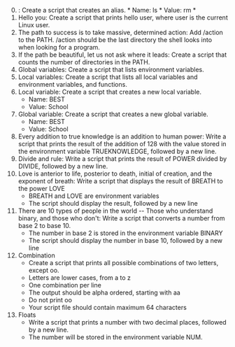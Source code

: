 0. <o>: Create a script that creates an alias.
        * Name: ls
        * Value: rm *
1. Hello you: Create a script that prints hello user, where user is the current Linux user.
2. The path to success is to take massive, determined action: Add /action to the PATH. /action should be the last directory the shell looks into when looking for a program.
3. If the path be beautiful, let us not ask where it leads: Create a script that counts the number of directories in the PATH.
4. Global variables: Create a script that lists environment variables.
5. Local variables: Create a script that lists all local variables and environment variables, and functions.
6. Local variable: Create a script that creates a new local variable.
   * Name: BEST
   * Value: School
7. Global variable: Create a script that creates a new global variable.
   * Name: BEST
   * Value: School
8. Every addition to true knowledge is an addition to human power: Write a script that prints the result of the addition of 128 with the value stored in the environment variable TRUEKNOWLEDGE, followed by a new line.
9. Divide and rule: Write a script that prints the result of POWER divided by DIVIDE, followed by a new line.
10. Love is anterior to life, posterior to death, initial of creation, and the exponent of breath: Write a script that displays the result of BREATH to the power LOVE
     * BREATH and LOVE are environment variables
     * The script should display the result, followed by a new line
11. There are 10 types of people in the world -- Those who understand binary, and those who don't: Write a script that converts a number from base 2 to base 10.
     * The number in base 2 is stored in the environment variable BINARY
     * The script should display the number in base 10, followed by a new line
12. Combination
     * Create a script that prints all possible combinations of two letters, except oo.
     * Letters are lower cases, from a to z
     * One combination per line
     * The output should be alpha ordered, starting with aa
     * Do not print oo
     * Your script file should contain maximum 64 characters
13. Floats
    * Write a script that prints a number with two decimal places, followed by a new line.
    * The number will be stored in the environment variable NUM.
